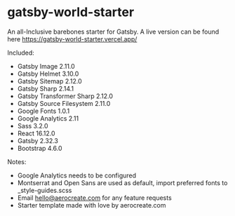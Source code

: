 # gatsby-world-starter

An all-Inclusive barebones starter for Gatsby. A live version can be found here https://gatsby-world-starter.vercel.app/

Included:

- Gatsby Image 2.11.0
- Gatsby Helmet 3.10.0
- Gatsby Sitemap 2.12.0
- Gatsby Sharp 2.14.1
- Gatsby Transformer Sharp 2.12.0
- Gatsby Source Filesystem 2.11.0
- Google Fonts 1.0.1
- Google Analytics 2.11
- Sass 3.2.0
- React 16.12.0
- Gatsby 2.32.3
- Bootstrap 4.6.0

Notes:

- Google Analytics needs to be configured
- Montserrat and Open Sans are used as default, import preferred fonts to \_style-guides.scss
- Email hello@aerocreate.com for any feature requests
- Starter template made with love by aerocreate.com
